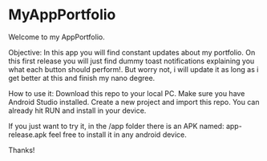 # MyAppPortfolio

Welcome to my AppPortfolio.

Objective: In this app you will find constant updates about my portfolio. On this first release you will just find
dummy toast notifications explaining you what each button should perform!. But worry not, i will update it as long as 
i get better at this and finish my nano degree.

How to use it:
Download this repo to your local PC.
Make sure you have Android Studio installed.
Create a new project and import this repo.
You can already hit RUN and install in your device.

If you just want to try it, in the /app folder there is an APK named: app-release.apk feel free to install it in any android
device.

Thanks!
